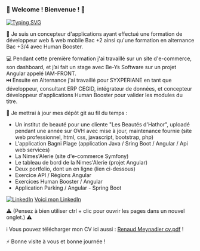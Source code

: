 ### 🍌 Welcome ! Bienvenue ! 🚀
[![Typing SVG](https://readme-typing-svg.herokuapp.com?font=Delius+Swash+Caps&size=15&duration=3000&color=327CFF&background=EFF13592&center=true&vCenter=true&multiline=true&lines=Concepteur+Développeur+d'Applications;Github+de+Meynadier+Renaud)](https://git.io/typing-svg)

📡 Je suis un concepteur d'applications ayant effectué une formation de développeur web & web mobile Bac +2 ainsi qu'une formation en alternance Bac +3/4 avec Human Booster.

💻 Pendant cette première formation j'ai travaillé sur un site d'e-commerce, son dashboard, et j’ai fait un stage avec Be-Ys Software sur un projet Angular appelé IAM-FRONT.  
⏭️ Ensuite en Alternance j'ai travaillé pour SYXPERIANE en tant que développeur, consultant ERP CEGID, intégrateur de données, et concepteur développeur d'applications Human Booster pour valider les modules du titre.

📰 Je mettrai à jour mes dépôt git au fil du temps : 

- Un institut de beauté pour une cliente "Les Beautés d'Hathor", uploadé pendant une année sur OVH avec mise à jour, maintenance fournie (site web professionnel, html, css, javascript, bootstrap, php)
- L'application Bagni Plage (application Java / Sring Boot / Angular / Api web services)
- La Nimes'Alerie (site d'e-commerce Symfony)
- Le tableau de bord de la Nimes'Alerie (projet Angular)
- Deux portfolio, dont un en ligne (lien ci-dessous)
- Exercice API / Régions Angular
- Exercices Human Booster / Angular
- Application Parking / Angular - Spring Boot

[![LinkedIn](https://github.com/Ninewashburn/NineWashburn/assets/79519650/2c4139c7-61a1-4e2a-9dfa-5bf42e5fd44d)](https://www.linkedin.com/in/renaud-m-063/) [Voici mon LinkedIn](https://www.linkedin.com/in/renaud-m-063/)

⚠️ (Pensez à bien utiliser ctrl + clic pour ouvrir les pages dans un nouvel onglet.) ⚠️


ℹ️ Vous pouvez télécharger mon CV ici aussi :
[Renaud Meynadier cv.pdf](https://github.com/user-attachments/files/16113596/Renaud.Meynadier.cv.pdf) !


⚡ Bonne visite à vous et bonne journée !

<!--
**Ninewashburn/NineWashburn** is a ✨ _special_ ✨ repository because its `README.md` (this file) appears on your GitHub profile.


Here are some ideas to get you started:

- 🔭 I’m currently working on ...
- 🌱 I’m currently learning ...
- 👯 I’m looking to collaborate on ...
- 🤔 I’m looking for help with ...
- 💬 Ask me about ...
- 📫 How to reach me: ...
- 😄 Pronouns: ...
- ⚡ Fun fact: ...
-->
